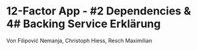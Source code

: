 # 12-Factor App - #2 Dependencies & 4# Backing Service Erklärung

Von Filipović Nemanja, Christoph Hiess, Resch Maximilian
